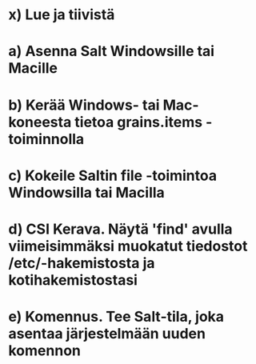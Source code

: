 # x) Lue ja tiivistä

# a) Asenna Salt Windowsille tai Macille

# b) Kerää Windows- tai Mac-koneesta tietoa grains.items -toiminnolla

# c) Kokeile Saltin file -toimintoa Windowsilla tai Macilla

# d) CSI Kerava. Näytä 'find' avulla viimeisimmäksi muokatut tiedostot /etc/-hakemistosta ja kotihakemistostasi

# e) Komennus. Tee Salt-tila, joka asentaa järjestelmään uuden komennon

